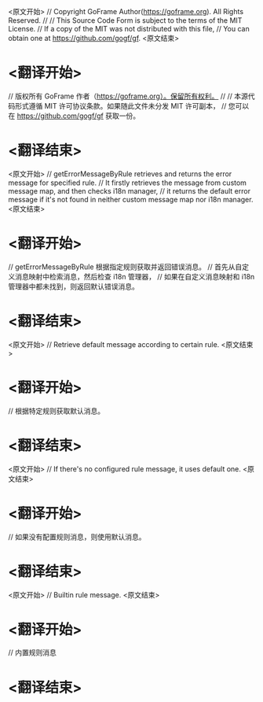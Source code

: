 
<原文开始>
// Copyright GoFrame Author(https://goframe.org). All Rights Reserved.
//
// This Source Code Form is subject to the terms of the MIT License.
// If a copy of the MIT was not distributed with this file,
// You can obtain one at https://github.com/gogf/gf.
<原文结束>

# <翻译开始>
// 版权所有 GoFrame 作者（https://goframe.org）。保留所有权利。
//
// 本源代码形式遵循 MIT 许可协议条款。如果随此文件未分发 MIT 许可副本，
// 您可以在 https://github.com/gogf/gf 获取一份。
# <翻译结束>


<原文开始>
// getErrorMessageByRule retrieves and returns the error message for specified rule.
// It firstly retrieves the message from custom message map, and then checks i18n manager,
// it returns the default error message if it's not found in neither custom message map nor i18n manager.
<原文结束>

# <翻译开始>
// getErrorMessageByRule 根据指定规则获取并返回错误消息。
// 首先从自定义消息映射中检索消息，然后检查 i18n 管理器，
// 如果在自定义消息映射和 i18n 管理器中都未找到，则返回默认错误消息。
# <翻译结束>







<原文开始>
// Retrieve default message according to certain rule.
<原文结束>

# <翻译开始>
// 根据特定规则获取默认消息。
# <翻译结束>







<原文开始>
// If there's no configured rule message, it uses default one.
<原文结束>

# <翻译开始>
// 如果没有配置规则消息，则使用默认消息。
# <翻译结束>


<原文开始>
// Builtin rule message.
<原文结束>

# <翻译开始>
// 内置规则消息
# <翻译结束>

